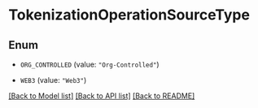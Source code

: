 # TokenizationOperationSourceType

## Enum


* `ORG_CONTROLLED` (value: `"Org-Controlled"`)

* `WEB3` (value: `"Web3"`)


[[Back to Model list]](../README.md#documentation-for-models) [[Back to API list]](../README.md#documentation-for-api-endpoints) [[Back to README]](../README.md)


